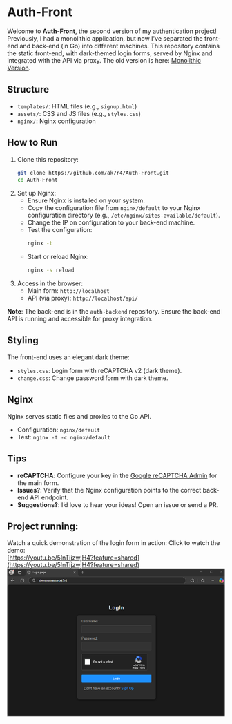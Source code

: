 # Auth-Front

Welcome to **Auth-Front**, the second version of my authentication project! Previously, I had a monolithic application, but now I've separated the front-end and back-end (in Go) into different machines. This repository contains the static front-end, with dark-themed login forms, served by Nginx and integrated with the API via proxy. The old version is here: [Monolithic Version](https://github.com/ak7r4/auth-project).

## Structure
- `templates/`: HTML files (e.g., `signup.html`)
- `assets/`: CSS and JS files (e.g., `styles.css`)
- `nginx/`: Nginx configuration

## How to Run
1. Clone this repository:
   ```bash
   git clone https://github.com/ak7r4/Auth-Front.git
   cd Auth-Front
   ```
2. Set up Nginx:
   - Ensure Nginx is installed on your system.
   - Copy the configuration file from `nginx/default` to your Nginx configuration directory (e.g., `/etc/nginx/sites-available/default`).
   - Change the IP on configuration to your back-end machine.
   - Test the configuration:
     ```bash
     nginx -t
     ```
   - Start or reload Nginx:
     ```bash
     nginx -s reload
     ```
3. Access in the browser:
   - Main form: `http://localhost`
   - API (via proxy): `http://localhost/api/`

**Note**: The back-end is in the `auth-backend` repository. Ensure the back-end API is running and accessible for proxy integration.

## Styling
The front-end uses an elegant dark theme:
- `styles.css`: Login form with reCAPTCHA v2 (dark theme).
- `change.css`: Change password form with dark theme.

## Nginx
Nginx serves static files and proxies to the Go API.
- Configuration: `nginx/default`
- Test: `nginx -t -c nginx/default`

## Tips
- **reCAPTCHA**: Configure your key in the [Google reCAPTCHA Admin](https://www.google.com/recaptcha/admin) for the main form.
- **Issues?**: Verify that the Nginx configuration points to the correct back-end API endpoint.
- **Suggestions?**: I’d love to hear your ideas! Open an issue or send a PR.

## Project running:
Watch a quick demonstration of the login form in action:
Click to watch the demo:<br>
[https://youtu.be/5lnTijzwjH4?feature=shared](https://youtu.be/5lnTijzwjH4?feature=shared)
<br>
[![Front-end for login page](https://raw.githubusercontent.com/ak7r4/Auth-Front/refs/heads/main/demo.png)](https://youtu.be/5lnTijzwjH4?feature=shared)
